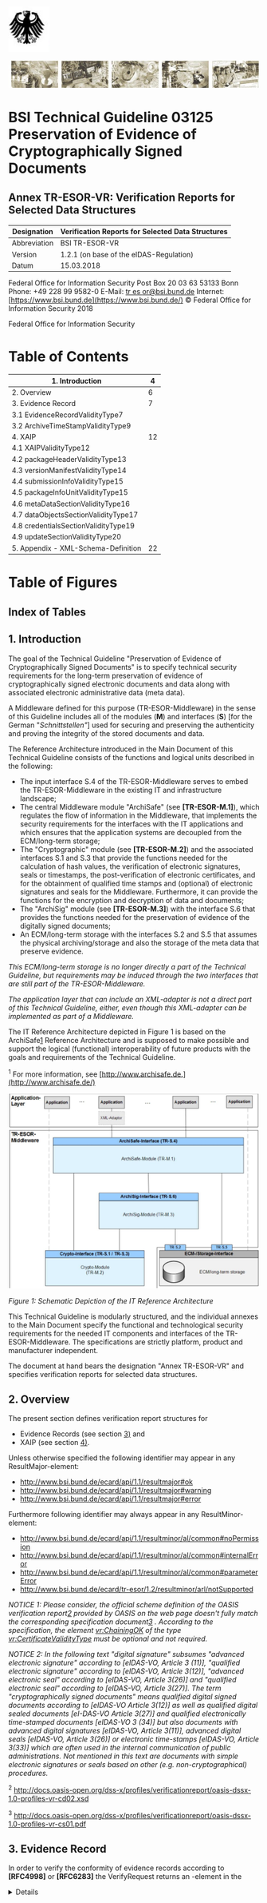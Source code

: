 ![](_page_0_Picture_0.jpeg)

![](_page_0_Picture_2.jpeg)

# BSI Technical Guideline 03125 Preservation of Evidence of Cryptographically Signed Documents

## **Annex TR-ESOR-VR: Verification Reports for Selected Data Structures**

| Designation  | Verification Reports for Selected Data Structures |
|--------------|---------------------------------------------------|
| Abbreviation | BSI TR-ESOR-VR                                    |
| Version      | 1.2.1 (on base of the eIDAS-Regulation)           |
| Datum        | 15.03.2018                                        |

Federal Office for Information Security Post Box 20 03 63 53133 Bonn Phone: +49 228 99 9582-0 E-Mail: [tr es or@bsi.bund.de](mailto:digsig@bsi.bund.de) Internet: [https://www.bsi.bund.de](https://www.bsi.bund.de/) © Federal Office for Information Security 2018

Federal Office for Information Security

# **Table of Contents**

| 1. Introduction                      | 4  |
|--------------------------------------|----|
| 2. Overview                          | 6  |
| 3. Evidence Record                   | 7  |
| 3.1 EvidenceRecordValidityType7      |    |
| 3.2 ArchiveTimeStampValidityType9    |    |
| 4. XAIP                              | 12 |
| 4.1 XAIPValidityType12               |    |
| 4.2 packageHeaderValidityType13      |    |
| 4.3 versionManifestValidityType14    |    |
| 4.4 submissionInfoValidityType15     |    |
| 4.5 packageInfoUnitValidityType15    |    |
| 4.6 metaDataSectionValidityType16    |    |
| 4.7 dataObjectsSectionValidityType17 |    |
| 4.8 credentialsSectionValidityType19 |    |
| 4.9 updateSectionValidityType20      |    |
| 5. Appendix - XML-Schema-Definition  | 22 |

# **Table of Figures**

## **Index of Tables**

## <span id="page-3-0"></span>**1. Introduction**

The goal of the Technical Guideline "Preservation of Evidence of Cryptographically Signed Documents" is to specify technical security requirements for the long-term preservation of evidence of cryptographically signed electronic documents and data along with associated electronic administrative data (meta data).

A Middleware defined for this purpose (TR-ESOR-Middleware) in the sense of this Guideline includes all of the modules (**M**) and interfaces (**S**) [for the German "*Schnittstellen"*] used for securing and preserving the authenticity and proving the integrity of the stored documents and data.

The Reference Architecture introduced in the Main Document of this Technical Guideline consists of the functions and logical units described in the following:

- The input interface S.4 of the TR-ESOR-Middleware serves to embed the TR-ESOR-Middleware in the existing IT and infrastructure landscape;
- The central Middleware module "ArchiSafe" (see **[TR-ESOR-M.1]**), which regulates the flow of information in the Middleware, that implements the security requirements for the interfaces with the IT applications and which ensures that the application systems are decoupled from the ECM/long-term storage;
- The "Cryptographic" module (see **[TR-ESOR-M.2]**) and the associated interfaces S.1 and S.3 that provide the functions needed for the calculation of hash values, the verification of electronic signatures, seals or timestamps, the post-verification of electronic certificates, and for the obtainment of qualified time stamps and (optional) of electronic signatures and seals for the Middleware. Furthermore, it can provide the functions for the encryption and decryption of data and documents;
- The "ArchiSig" module (see **[TR-ESOR-M.3]**) with the interface S.6 that provides the functions needed for the preservation of evidence of the digitally signed documents;
- An ECM/long-term storage with the interfaces S.2 and S.5 that assumes the physical archiving/storage and also the storage of the meta data that preserve evidence.

*This ECM/long-term storage is no longer directly a part of the Technical Guideline, but requirements may be induced through the two interfaces that are still part of the TR-ESOR-Middleware.*

*The application layer that can include an XML-adapter is not a direct part of this Technical Guideline, either, even though this XML-adapter can be implemented as part of a Middleware.*

The IT Reference Architecture depicted in Figure 1 is based on the ArchiSafe[1](#page-3-1) Reference Architecture and is supposed to make possible and support the logical (functional) interoperability of future products with the goals and requirements of the Technical Guideline.

<span id="page-3-1"></span><sup>1</sup> For more information, see [http://www.archisafe.de.](http://www.archisafe.de/)

![](_page_4_Figure_1.jpeg)

*Figure 1: Schematic Depiction of the IT Reference Architecture*

This Technical Guideline is modularly structured, and the individual annexes to the Main Document specify the functional and technological security requirements for the needed IT components and interfaces of the TR-ESOR-Middleware. The specifications are strictly platform, product and manufacturer independent.

The document at hand bears the designation "Annex TR-ESOR-VR" and specifies verification reports for selected data structures.

## <span id="page-5-0"></span>**2. Overview**

The present section defines verification report structures for

- Evidence Records (see section [3\)](#page-6-1) and
- XAIP (see section [4\)](#page-11-1).

Unless otherwise specified the following identifier may appear in any ResultMajor-element:

- http://www.bsi.bund.de/ecard/api/1.1/resultmajor#ok
- http://www.bsi.bund.de/ecard/api/1.1/resultmajor#warning
- http://www.bsi.bund.de/ecard/api/1.1/resultmajor#error

Furthermore following identifier may always appear in any ResultMinor-element:

- http://www.bsi.bund.de/ecard/api/1.1/resultminor/al/common#noPermission
- http://www.bsi.bund.de/ecard/api/1.1/resultminor/al/common#internalError
- http://www.bsi.bund.de/ecard/api/1.1/resultminor/al/common#parameterError
- http://www.bsi.bund.de/ecard/tr-esor/1.2/resultminor/arl/notSupported

*NOTICE 1: Please consider, the official scheme definition of the OASIS verification report[2](#page-5-1) provided by OASIS on the web page doesn't fully match the corresponding specification document[3](#page-5-2) . According to the specification, the element <vr:ChainingOK> of the type <vr:CertificateValidityType> must be optional and not required.*

*NOTICE 2: In the following text "digital signature" subsumes "advanced electronic signature" according to [eIDAS-VO, Article 3 (11)], "qualified electronic signature" according to [eIDAS-VO, Article 3(12)], "advanced electronic seal" according to [eIDAS-VO, Article 3(26)] and "qualified electronic seal" according to [eIDAS-VO, Article 3(27)]. The term "cryptographically signed documents" means qualified digital signed documents according to [eIDAS-VO Article 3(12)] as well as qualified digital sealed documents [eI-DAS-VO Article 3(27)] and qualified electronically time-stamped documents [eIDAS-VO 3 (34)] but also documents with advanced digital signatures [eIDAS-VO, Article 3(11)], advanced digital seals [eIDAS-VO, Article 3(26)] or electronic time-stamps [eIDAS-VO, Article 3(33)] which are often used in the internal communication of public administrations. Not mentioned in this text are documents with simple electronic signatures or seals based on other (e.g. non-cryptographical) procedures.*

<span id="page-5-1"></span><sup>2</sup> <http://docs.oasis-open.org/dss-x/profiles/verificationreport/oasis-dssx-1.0-profiles-vr-cd02.xsd>

<span id="page-5-2"></span><sup>3</sup> <http://docs.oasis-open.org/dss-x/profiles/verificationreport/oasis-dssx-1.0-profiles-vr-cs01.pdf>

## <span id="page-6-1"></span>**3. Evidence Record**

In order to verify the conformity of evidence records according to **[RFC4998]** or **[RFC6283]** the VerifyRequest returns an <EvidenceRecordReport>-element in the <Details>-element within the <IndividualReport>-element defined in section 3.3 of **[OASIS VR]**.

This element is defined as follows, where changes to **[OASIS VR]** are marked yellow:

```
<element name="EvidenceRecordReport" type="tr:EvidenceRecordValidityType" />
```
### <span id="page-6-0"></span>**3.1 EvidenceRecordValidityType**

The **tr:EvidenceRecordValidityType** is based on the definition of the EvidenceRecordelement in **[RFC4998]** defined as follows:

```
<complexType name="EvidenceRecordValidityType">
      <sequence>
             <element name="FormatOK" type="vr:VerificationResultType" />
             <element name="Version" type="anyURI" maxOccurs="1"
                    minOccurs="0" />
             <element name="DigestAlgorithm"
                    type="vr:AlgorithmValidityType" maxOccurs="unbounded"
                    minOccurs="0" />
             <element name="CryptoInfos" maxOccurs="1" minOccurs="0">
                    <complexType>
                           <sequence>
                                  <element name="Attribute"
                                         type="vr:AttributeType"
                                          maxOccurs="unbounded" minOccurs="1" />
                           </sequence>
                    </complexType>
             </element>
             <element name="EncryptionInfo" maxOccurs="1"
                    minOccurs="0">
                    <complexType>
                           <sequence>
                                  <element name="EncryptionInfoType"
                                         type="vr:AlgorithmValidityType" />
                                  <element name="EncryptionInfoValue"
                                         type="dss:AnyType" />
                           </sequence>
                    </complexType>
             </element>
             <element name="ArchiveTimeStampSequence" maxOccurs="1"
                    minOccurs="1">
                    <complexType>
                           <sequence maxOccurs="unbounded" minOccurs="0">
                                  <element name="ArchiveTimeStampChain">
                                         <complexType>
                                                <sequence maxOccurs="unbounded"
                                                       minOccurs="0">
                                                       <element
                                                        name="ArchiveTimeStamp"
                                         type="vr:ArchiveTimeStampValidityType" />
                                                </sequence>
                                         </complexType>
                                  </element>
                           </sequence>
                    </complexType>
             </element>
      </sequence>
```
<attribute name="Id" type="ID" use="optional" /> </complexType>

It contains the following elements and attributes:

@Id [optional]

This attribute contains an optional identifier for the element.

<FormatOK> [required]

This element indicates, whether the format of the evidence record according to **[RFC4998]** or **[RFC6283]** is ok or not. More information on the use of the **vr:VerificationResultType** may be found in section 3.4 of **[OASIS VR]**.The following identifier for ResultMinor may occur in case of an error:

- http://www.bsi.bund.de/ecard/api/1.1/resultminor/al/common#parameterError
- http://www.bsi.bund.de/tr-esor/api/1.2/resultminor/arl/notSupported
- http://www.bsi.bund.de/tr-esor/api/1.2/resultminor/invalidFormat

<Version> [optional]

This element contains, if present, the format and version of the Evidence Record Syntax, where the following values are supported:

urn:ietf:rfc:4998 for Evidence Records according to **[RFC4998]**

urn:ietf:rfc:6283 for Evidence Records according to **[RFC6283]**

A missing <Version> element indicates that an ASN.1-based Evidence Record according to **[RFC4998]** is used.

<DigestAlgorithm> [optional[4](#page-7-0) , unbounded]

This element appears for each hash algorithm used to produce the evidence record and contains information about the hash algorithm and possibly its suitability. The **vr:AlgorithmValidityType** is defined in section 3.5.2 of **[OASIS VR]**.

The currently supported digest algorithms are listed in **[TR-ESOR-ERS]**.

For DigestAlgorithm/Suitability/ResultMinor the following URI may appear in case of an error:

- http://www.bsi.bund.de/ecard/api/1.1/resultminor/il/algorithm#hashAlgorithmNotSuita ble
- http://www.bsi.bund.de/ecard/api/1.1/resultminor/il/algorithm#hashAlgorithmNotSupp orted

<CryptoInfos> [optional]

In general this element MAY contain further data useful in the validation of the <ArchiveTimeStampSequence>-element. As explained in **[RFC4998]** and **[RFC6283]** (cf. <SupportingInformationList>-element) this MAY include possible Trust Anchors, certificates, revocation information, or the information concerning the suitability of

<span id="page-7-0"></span><sup>4</sup> Note! In case an evidence record according to [RFC4998] is about to be verified, than is this element required and has to be contained in the verification report. In case an evidence record according to [RFC6283] is verified, the element remains optional and can be omitted in the verification report.

cryptographic algorithms. In the present profile of the EvidenceRecordReport-structure[5](#page-8-1) this element MUST be omitted.

```
<EncryptionInfo> [optional]
```
In general this element MAY contain the necessary information to support encrypted content (cf. **[RFC4998]**, section 6.1 and **[RFC6283]**, sections 2.1 and 6, <EncryptionInformation>-element). In the present profile of the EvidenceRecordReportstructure[6](#page-8-2) this element MUST be omitted.

```
<ArchiveTimeStampSequence> [required]
```
This element is required and MAY contain a sequence of <ArchiveTimeStampChain> elements (cf. **[RFC4998]**, section 5 and **[RFC6283]**, section 4), which in turn MAY contain a sequence of <ArchiveTimeStamp>-elements, which are of type **vr:ArchiveTimeStampValidityType** defined below.

### <span id="page-8-0"></span>**3.2 ArchiveTimeStampValidityType**

The **vr:ArchiveTimeStampValidityType** is based on the definition of the ArchiveTimeStampelement in **[RFC4998]** defined as follows:

```
<complexType name="ArchiveTimeStampValidityType">
      <sequence>
             <element name="FormatOK" type="vr:VerificationResultType" />
             <element name="DigestAlgorithm"
                    type="vr:AlgorithmValidityType" maxOccurs="1" minOccurs="0" />
             <element name="Attributes" maxOccurs="1" minOccurs="0">
                    <complexType>
                           <sequence>
                                  <element name="Attribute"
                                         type="vr:AttributeType"
                                          maxOccurs="unbounded" minOccurs="1" />
                           </sequence>
                    </complexType>
             </element>
             <element name="ReducedHashTree" maxOccurs="1"
                    minOccurs="0">
                    <complexType>
                           <sequence maxOccurs="unbounded" minOccurs="1">
                                  <element name="PartialHashTree">
                                         <complexType>
                                                <sequence maxOccurs="unbounded"
                                                      minOccurs="1">
                                                      <element name="HashValue"
                                                       type="vr:HashValueType" />
                                                </sequence>
                                         </complexType>
                                  </element>
                           </sequence>
                    </complexType>
             </element>
             <element name="TimeStamp" type="vr:TimeStampValidityType" />
      </sequence>
      <attribute name="Id" type="ID" use="optional" />
</complexType>
```
It contains the following elements and attributes:

<span id="page-8-1"></span><sup>5</sup> See BSI, [TR-ESOR-ERS]

<span id="page-8-2"></span><sup>6</sup> See BSI, [TR-ESOR-ERS]

@Id [optional]

This attribute contains an optional identifier for the element.

<FormatOK> [required]

This element indicates, whether the format of the evidence record according to **[RFC4998]** or **[RFC6283]** is ok or not. More information on the use of the **vr:VerificationResultType** MAY be found in section 3.4 of **[OASIS VR]**.

The following identifier may appear in ResultMinor in case of an error:

- http://www.bsi.bund.de/tr-esor/api/1.2/resultminor/invalidFormat
- http://www.bsi.bund.de/tr-esor/api/1.2/resultminor/hashValueMismatch

This error code indicates that the hash value in the time stamp (MessageImprint) under consideration is not equal to the hash value of the data (user provided content data or previous time stamps in a time stamp chain / sequence), which is meant to be protected by the given time stamp.

- http://www.bsi.bund.de/ecard/api/1.1/resultminor/il/signature#signatureFormatNot Supported
- http://www.bsi.bund.de/ecard/api/1.1/resultminor//il/algorithm#signatureAlgorithm NotSupported
- http://www.bsi.bund.de/ecard/api/1.1/resultminor//il/algorithm#signatureAlgorithm NotSuitable
- http://www.bsi.bund.de/tr-esor/api/1.1/resultminor/unknownAttribute
- http://www.bsi.bund.de/ecard/api/1.1/resultminor/al/common#parameterError
- http://www.bsi.bund.de/tr-esor/api/1.2/resultminor/arl/notSupported

<DigestAlgorithm> [optional]

This element contains, if present, information about the hash algorithm and possibly its suitability. The **vr:AlgorithmValidityType** is defined in section 3.5.2 of **[OASIS VR]**.

For DigestAlgorithm/Suitability/ResultMinor the following URI may appear in case of an error:

- http://www.bsi.bund.de/ecard/api/1.1/resultminor/il/algorithm#hashAlgorithmNotS uitable
- http://www.bsi.bund.de/ecard/api/1.1/resultminor/il/algorithm#hashAlgorithmNotS upported

<Attributes> [optional]

This element contains, if present, information about further attributes related to the archive time stamp. In the present profile of the EvidenceRecordReport-structure[7](#page-9-0) this element MUST be omitted.

<ReducedHashTree> [optional]

<span id="page-9-0"></span><sup>7</sup> See BSI TR-ESOR-ERS

This element MAY contain a sequence of <PartialHashTree>-elements, which in turn contain a list of <HashValue>-elements of type **vr:HashValueType** defined below.

<TimeStamp> [required]

This element is of type **vr:TimeStampValidityType** (cf. section 3.5.4.4 of **[OASIS VR]**) and contains information about the validity of the conventional time stamp, which is included in the present archive time stamp.

## <span id="page-11-1"></span>**4. XAIP**

To verify the conformity of an XAIP according to **[TR-ESOR-F]** one may use the VerifyRequest function, which returns an <XAIPReport>-element in the <Details>-element within the <IndividualReport>-element defined in section 3.3 of **[OASIS VR]**. This element is defined as follows:

<element name="XAIPReport" type="tr:XAIPValidityType" />

## <span id="page-11-0"></span>**4.1 XAIPValidityType**

```
The tr:XAIPValidityType is defined as follows:
```

```
<complexType name="XAIPValidityType">
      <sequence>
             <element name="FormatOK" type="vr:VerificationResultType" />
             <element name="packageHeader"
                    type="tr:packageHeaderValidityType" >
             </element>
             <element name="metaDataSection"
                    type="tr:metaDataSectionValidityType" maxOccurs="1"
                    minOccurs="0">
             </element>
             <element name="dataObjectsSection"
                    type="tr:dataObjectsSectionValidityType" maxOccurs="1"
                    minOccurs="0">
             </element>
             <element name="credentialsSection"
                    type="tr:credentialsSectionValidityType" maxOccurs="1" 
                    minOccurs="0">
             </element>
             <element name="updateSection"
                    type="tr:updateSectionValidityType" maxOccurs="1" 
minOccurs="0">
             </element>
      </sequence>
</complexType>
```
<FormatOK> [required]

This element indicates, whether the format of the XAIP according to **[TR-ESOR-F]** is syntactically correct or not. More information on the use of the **vr:VerificationResultType** may be found in section 3.4 of **[OASIS VR]**.

The following identifier MAY appear in ResultMinor in case of an error:

http://www.bsi.bund.de/tr-esor/api/1.2/resultminor/invalidFormat

<packageHeader> [optional]

This element provides information about the result of the verification of the packageHeader-element of the XAIP as specified in **[TR-ESOR-F]**. More details about the **tr:packageHeaderValidityType** are provided below (see section [4.2,](#page-12-0) page [13\)](#page-12-0).

<metaDataSection> [optional]

This element provides information about the result of the verification of the metaDataSection-element of the XAIP as specified in **[TR-ESOR-F]**. More details about the **tr:metaDataSectionValidityType** are provided below (see section [4.6,](#page-15-0) page [16\)](#page-15-0).

```
<dataObjectSection> [optional]
```
This element provides information about the result of the verification of the dataObjectSection-element of the XAIP as specified in **[TR-ESOR-F]**. More details about the **tr:dataObjectSectionValidityType** are provided below (see section [4.7,](#page-16-0) page [17\)](#page-16-0).

```
<credentialSection> [optional]
```
This element provides information about the result of the verification of the credentialSection-element of the XAIP as specified in **[TR-ESOR-F]**. More details about the **tr:redentialSectionValidityType** are provided below (see section [4.8,](#page-18-0) page [19\)](#page-18-0).

#### <span id="page-12-0"></span>**4.2 packageHeaderValidityType**

The **tr:packageHeaderValidityType** is based on the definition of the packageHeader-element in **[TR-ESOR-F]** defined as follows:

```
<complexType name="packageHeaderValidityType">
      <sequence>
             <element name="AOID" type="string" maxOccurs="1" minOccurs="0"/>
             <element name="versionManifest"
                    type="tr:versionManifestValidityType"
                    maxOccurs="unbounded" minOccurs="0" />
             <element name="canonicalizationMethod"
                    type="vr:VerificationResultType" maxOccurs="1"
                    minOccurs="0" />
             <element name="extension" type="vr:VerificationResultType"
                    maxOccurs="1" minOccurs="0" />
      </sequence>
      <attribute name="packageID" type="string" use="required"/>
</complexType>
```
It contains the following elements and attributes:

#### @packageID [required]

Contains the packageID-attribute of the XAIP for informational purposes.

#### <AOID> [optional]

Contains the AOID-element of the XAIP for informational purposes, if it is present.

```
<versionManifest> [optional, unbounded]
```
This element is present for each version of the XAIP and provides information about the result of the verification step. The **tr:versionManifestValidityType** is described below (see section [4.3,](#page-13-0) page [14\)](#page-13-0).

<canonicalizationMethod> [optional]

This element indicates, whether the provided canonicalizationMethod-URI is among the admissible values, which are currently specified as follows (see **[XML-SACR]**):

- <http://www.w3.org/TR/2001/REC-xml-c14n-20010315>
- [http://www.w3.org/2001/10/xml-exc-c14n#](http://www.w3.org/2001/10/xml-exc-c14n)

More information on the use of the **vr:VerificationResultType** may be found in section 3.4 of **[OASIS VR]**. If the provided URI is not among the admissible values the following error code is provided in ResultMinor:

 http://www.bsi.bund.de/tresor/api/1.2/resultminor/unknownCanonicalizationMethod <extension> [optional]

This element indicates, whether the content of the extension-element is correct or not. More information on the use of the **vr:VerificationResultType** may be found in section 3.4 of **[OASIS VR]**. In the present profile of the XAIP-structure the extension element MUST be omitted.

### <span id="page-13-0"></span>**4.3 versionManifestValidityType**

The **tr:versionManifestValidityType** is based on the definition of the versionManifestelement in **[TR-ESOR-F]** defined as follows:

```
<complexType name="versionManifestValidityType">
      <sequence>
             <element name="preservationInfo" type="vr:VerificationResultType"/>
             <element name="submissionInfo" type="tr:submissionInfoValidityType"
                    maxOccurs="1" minOccurs="0" />
             <element name="packageInfoUnit" type="tr:packageInfoUnitValidityType"
                    maxOccurs="unbounded" minOccurs="0" />
             <element name="extension" type="vr:VerificationResultType"
                    maxOccurs="1" minOccurs="0"/>
      </sequence>
      <attribute name="VersionID" type="string" use="required"/>
</complexType>
```
It contains the following elements and attributes:

@VersionID [required]

Contains the VersionID-attribute of the archive data object for informational purposes.

<preservationInfo> [required]

Contains the result of the verification process for the preservationInfo-element. Within this check, which is applied within the execution of ArchiveSubmissionRequest for example, it is verified that the preservation period of the XAIP is not yet expired. The result is structured as **vr:VerificationResultType** according to section 3.4 of **[OASIS VR]** where the following identifier may appear in ResultMinor in case of an error:

http://www.bsi.bund.de/tr-esor/api/1.2/resultminor/preservationPeriodExpired

<submissionInfo> [optional]

This element provides information about the result of the verification of the submissionInfo-element of the XAIP as specified in **[TR-ESOR-F]**. More details about the **tr:submissionInfoValidityType** are provided below (see section [4.4,](#page-14-1) page [15\)](#page-14-1).

```
<packageInfoUnit> [optional, unbounded]
```
This element provides information about the result of the verification of the packageInfoUnit-element of the XAIP as specified in **[TR-ESOR-F]**. More details about the **tr:packageInfoUnitValidityType** are provided below (see section [4.5,](#page-14-0) page [15\)](#page-14-0).

<extension> [optional]

This element indicates, whether the content of the extension-element is correct or not. More information on the use of the **vr:VerificationResultType** may be found in section 3.4 of **[OASIS VR]**. In the present profile of the XAIP-structure the extension element MUST be omitted.

#### <span id="page-14-1"></span>**4.4 submissionInfoValidityType**

The **tr:SubmissionInfoValidityType** is based on the definition of the submissionInfoelement in **[TR-ESOR-F]** defined as follows:

```
<complexType name="submissionInfoValidityType">
      <sequence>
             <element name="submissionTime" type="vr:VerificationResultType"
                    maxOccurs="1" minOccurs="0" />
             <element name="extension" type="vr:VerificationResultType"
                    maxOccurs="1" minOccurs="0"/>
      </sequence>
</complexType>
```
It contains the following elements and attributes:

<submissionTime> [optional]

Contains the result of the verification process for the submissionTime/generalTimeelement. Within this check, which is applied within the execution of ArchiveSubmissionRequest for example, it is verified that the submission time is equal to the system time of the TR-ESOR-middleware modulo a specified tolerance range. The result is structured as **vr:VerificationResultType** according to section 3.4 of **[OASIS VR]** where the following identifier may appear in ResultMinor in case of an error:

 http://www.bsi.bund.de/tresor/api/1.2/resultminor/submissionTimeDeviationBeyondLimit

<extension> [optional]

This element indicates, whether the content of the extension-element is correct or not. More information on the use of the **vr:VerificationResultType** may be found in section 3.4 of **[OASIS VR]**. In the present profile of the XAIP-structure the extension element MUST be omitted.

#### <span id="page-14-0"></span>**4.5 packageInfoUnitValidityType**

The **tr:packageInfoUnitValidityType** is based on the definition of the packageInfoUnitelement in **[TR-ESOR-F]** defined as follows:

```
<complexType name="packageInfoUnitValidityType">
      <sequence>
             <element name="objectPointer" type="vr:VerificationResultType"/>
             <element name="extension" type="vr:VerificationResultType"
                    maxOccurs="1" minOccurs="0"/>
      </sequence>
      <attribute name="packageUnitID" type="string" use="required"/>
</complexType>
```
It contains the following elements and attributes:

@packageUnitID [required]

Contains the packageUnitID-attribute of this content data unit for informational purposes.

<objectPointer> [required]

Contains the result of the verification process for the protectedObjectPointer and unprotectedObjectPointer elements. Within this check it is verified that there is no object, which is protected and unprotected. The result is structured as **vr:VerificationResultType** according to section 3.4 of **[OASIS VR]** where the following identifier may appear in ResultMinor in case of an error:

http://www.bsi.bund.de/tr-esor/api/1.2/resultminor/ambiguousObjectPointerStatus

<extension> [optional]

This element indicates, whether the content of the extension-element is correct or not. More information on the use of the **vr:VerificationResultType** may be found in section 3.4 of **[OASIS VR]**. In the present profile of the XAIP-structure the extension-element MUST be omitted.

#### <span id="page-15-0"></span>**4.6 metaDataSectionValidityType**

The **tr:metaDataSectionValidityType** is based on the definition of the metadataSectionelement in **[TR-ESOR-F]** defined as follows:

```
<complexType name="metaDataSectionValidityType">
      <sequence>
             <element name="metaDataObject"
                    type="tr:metaDataObjectValidityType" maxOccurs="unbounded">
             </element>
      </sequence>
</complexType>
```
It contains the following sequence of elements:

<metaDataObject> [required, unbounded]

Contains the result of the verification procedure for a metaDataObject-element, which is of type **tr:metaDataObjectValidityType**.

The **tr:metaDataObjectValidityType** is defined as follows:

```
<complexType name="metaDataObjectValidityType">
      <sequence>
             <element name="dataObjectCheckSum" type="vr:VerificationResultType"
                    maxOccurs="1" minOccurs="0"/>
             <element name="category" type="vr:VerificationResultType"
                    maxOccurs="1" minOccurs="0"/>
             <element name="classification" type="vr:VerificationResultType"
                    maxOccurs="1" minOccurs="0"/>
             <element name="content" type="vr:VerificationResultType" maxOccurs="1"
                    minOccurs="0"/>
      </sequence>
      <attribute name="metaDataID" type="string" use="required"/>
      <attribute name="dataObjectID" type="string" use="required"/>
</complexType>
```
@metaDataID [required]

This attribute contains a unique identifier of current meta data object.

@dataObjectID [required]

```
The value of this attribute describes the element, which the 
meta data is pointing to.
```
<dataObjectCheckSum> [optional]

If the metaDataObject-element contains a dataObjectCheckSum-element there will be a

corresponding element within the verification report, which contains the result of the corresponding verification procedure. More information on the use of the **vr:VerificationResultType** may be found in section 3.4 of **[OASIS VR]**.

The following identifier may appear in the dataObjectCheckSum/ResultMinor-element:

- http://www.bsi.bund.de/tresor/api/1.2/resultminor/checkSumAlgorithmNotSupportedWarning
- http://www.bsi.bund.de/tr-esor/api/1.2/resultminor/checkSumInvalid

<category> [optional]

This element indicates, whether the specified category-attribute is among the admissible or recommended values as specified in **[TR-ESOR-F]** or not. More information on the use of the **vr:VerificationResultType** may be found in section 3.4 of **[OASIS VR]**.

<classification> [optional]

This element indicates, whether the specified classification-attribute is among the admissible or recommended values as specified in **[TR-ESOR-F]** or not. More information on the use of the **vr:VerificationResultType** may be found in section 3.4 of **[OASIS VR]**.

<content> [optional]

This element indicates, whether the content of the provided metaDataObject-element is as specified by a certain profile. Unless the verification of the XAIP is performed with respect to a specific profile, this element is omitted. More information on the use of the **vr:VerificationResultType** may be found in section 3.4 of **[OASIS VR]**.

#### <span id="page-16-0"></span>**4.7 dataObjectsSectionValidityType**

The **tr:dataObjectsSectionValidityType** is based on the definition of the dataObjectSectionelement in **[TR-ESOR-F]** defined as follows:

```
<complexType name="dataObjectsSectionValidityType">
      <sequence>
             <element name="dataObject" type="tr:dataObjectValidityType"
                    maxOccurs="unbounded" />
      </sequence>
</complexType>
```
It contains the following sequence of elements:

<dataObject> [required, unbounded]

Contains the result of the verification procedure for a dataObject-element, which is of type **tr:dataObjectValidityType**.

The **tr:dataObjectValidityType** is defined as follows:

```
<complexType name="dataObjectValidityType">
      <sequence>
             <element name="FormatOK" type="vr:VerificationResultType"
                    maxOccurs="1" minOccurs="0"/>
             <element name="checkSum" type="vr:VerificationResultType"
                    maxOccurs="1" minOccurs="0"/>
             <element name="transformInfo" type="tr:transformInfoValidityType"
                    maxOccurs="1" minOccurs="0"/>
```

```
</sequence>
      <attribute name="dataObjectID" type="string" use="required"/>
</complexType>
```
@dataObjectID [required]

The value of this attribute describes the unique id of this data object.

<FormatOK> [optional]

If present, this element indicates, whether the format of the dataObject-element is syntactically correct or not. For data provided in the binaryData alternative this check SHOULD include a validation according to the document format specified by the MimeType-attribute within the binaryData-element. For XML-based data within xmlDataelement this check MUST ensure that the contained data is well formed XML. Furthermore an implementation MAY support additional XML-schema validation steps. More information on the use of the **vr:VerificationResultType** may be found in section 3.4 of **[OASIS VR]**.

The following identifier may appear in the FormatOK/ResultMinor-element:

- http://www.bsi.bund.de/tr-esor/api/1.2/resultminor/invalidFormat
- http://www.bsi.bund.de/tr-esor/api/1.2/resultminor/uncheckedFormatWarning

<checkSum> [optional]

If the dataObject-element contains a checkSum-element there will be a checkSum-element within the verification report, which contains the result of the corresponding verification procedure. More information on the use of the **vr:VerificationResultType** may be found in section 3.4 of **[OASIS VR]**.

The following identifier may appear in the checkSum/ResultMinor-element:

- http://www.bsi.bund.de/tresor/api/1.2/resultminor/checksumAlgorithmNotSupportedWarning
- http://www.bsi.bund.de/tr-esor/api/1.2/resultminor/checksumInvalid

<transformInfo> [optional]

If present contains this element the verification for the transformation objects. The element is of type **tr:transformInfoValidityType**.

The **tr:transformInfoValidityType** is defined as follows:

```
<complexType name="TransformInfoValidityType">
      <sequence>
             <element name="transformObject" type="vr:VerificationResultType"
                    maxOccurs="unbounded" />
      </sequence>
      <attribute name="transformObjectID" type="string" use="required"/>
</complexType>
```

```
@transformObjectID [required]
```
This attribute allows to unique reference given transformation object.

<transformObject> [required]

For each transformObject-element contained in the XAIP there will be transformObject within the verification report, which contains the result of the corresponding verification

procedure. More information on the use of the **vr:VerificationResultType** may be found in section 3.4 of **[OASIS VR]**. In the present profile of the XAIP-structure the transformInfo-element MUST be omitted.

#### <span id="page-18-0"></span>**4.8 credentialsSectionValidityType**

The **tr:credentialsSectionValidityType** is based on the definition of the credentialsSectionelement in **[TR-ESOR-F]** defined as follows:

```
<complexType name="credentialsSectionValidityType">
      <sequence>
             <element name="credential" type="tr:credentialValidityType"
                    maxOccurs="unbounded" minOccurs="1">
             </element>
      </sequence>
</complexType>
```
It contains the following sequence of elements:

<credential> [required, unbounded]

Contains the result of the verification procedure for a credential-element, which is of type **tr:credentialValidityType**.

The **tr:credentialValidityType** is defined as follows:

```
<complexType name="credentialValidityType">
      <sequence>
             <element name="relatedObjects" maxOccurs="1" minOccurs="0">
              <complexType>
                    <sequence>
                           <element name="XPath" type="string"
                            maxOccurs="unbounded" minOccurs="1" />
                    </sequence>
              </complexType>
             </element>
             <choice>
                    <element ref="vr:DetailedSignatureReport" />
                    <element ref="vr:IndividualCertificateReport" />
                    <element ref="vr:IndividualAttributeCertificateReport" />
                    <element ref="vr:IndividualCRLReport" />
                    <element ref="vr:IndividualOCSPReport" />
                    <element ref="vr:IndividualTimeStampReport" />
                    <element ref="tr:EvidenceRecordReport" />
                    <element name="other" type="vr:VerificationResultType" />
             </choice>
      </sequence>
      <attribute name="credentialID" type="string" use="required"/>
</complexType>
```
@credentialID [required]

Contains the credentialID-attribute of the current credential object for informational purposes.

<relatedObjects> [optional]

If the credential-element in the XAIP contains a relatedObjects-attribute there will be a relatedObjects-element in the verification report, which point to the elements in the XAIP using corresponding XPath-expressions.

```
<DetailedSignatureReport> [choice]
```
If the credential-element in the XAIP contains a dss:SignatureObject-element with an included ds:Signature, dss:Base64Signature or dss:SignaturePtr there will be a vr:DetailedSignatureReport-element according to **[OASIS VR]** (section 3.5) in the verification report.

<IndividualCertificateReport> [choice]

If the credential-element in the XAIP contains a certificateValues- or certificateRefs-element with an X.509-based public key certificate there will be a vr:IndividualCertificateReport-element according to **[OASIS VR]** (section 3.5.6) in the verification report.

<IndividualAttributeCertificateReport> [choice]

If the credential-element in the XAIP contains a certificateValues- or certificateRefs-element with an X.509-based attribute certificate there will be a vr:IndividualAttributeCertificateReport-element according to **[OASIS VR]** (section 3.5.7) in the verification report.

<IndividualCRLReport> [choice]

If the credential-element in the XAIP contains a revocationValues- or revocationsRefs-element with an X.509-based certificate revocation list there will be a vr:IndividualCRLReport-element according to **[OASIS VR]** (section 3.5.8) in the verification report.

<IndividualOCSPReport> [choice]

If the credential-element in the XAIP contains a revocationValues- or revocationsRefs-element with an OCSP response according to **[RFC2560]** there will be a vr:IndividualOCSPReport-element according to **[OASIS VR]** (section 3.5.8) in the verification report.

<IndividualTimeStampReport> [choice]

If the credential-element in the XAIP contains a dss:SignatureObject-element with an included dss:Timestamp-element there will be a vr:IndividualTimeStampReport-element according to **[OASIS VR]** (section 3.5.5) in the verification report.

<EvidenceRecordReport> [choice]

If the credential-element in the XAIP contains an evidenceRecord-element there will be an tr:EvidenceRecordReport-element according to section [3.1](#page-6-0) in the verification report.

<other> [choice]

If the credential-element in the XAIP contains an other-element there will be other verification information. More information on the use of the **vr:VerificationResultType** may be found in section 3.4 of **[OASIS VR]**. In the present profile of the XAIP-structure the other-element MUST be omitted.

#### <span id="page-19-0"></span>**4.9 updateSectionValidityType**

The **tr:updateSectionValidityType** is based on the definition of the updateSection-element in **[TR-ESOR-F]** defined as follows:

```
<complexType name="updateSectionValidityType">
      <sequence>
             <element name="prevVersion" type="vr:VerificationResultType" />
             <element name="placeHolder" type="vr:VerificationResultType"
                    maxOccurs="unbounded" minOccurs="0" />
      </sequence>
</complexType>
```
It contains the following sequence of elements:

<prevVersion> [required]

Indicates whether the indicated previous version exists and is the most recent version within the existing XAIP. More information on the use of the **vr:VerificationResultType** may be found in section 3.4 of **[OASIS VR]**.

<placeHolder> [optional, unbounded]

Indicates whether the corresponding element, which is specified by the placeHolderelement exists within the existing XAIP. More information on the use of the **vr:VerificationResultType** may be found in section 3.4 of **[OASIS VR]**.

## <span id="page-21-0"></span>**5. Appendix - XML-Schema-Definition**

```
<?xml version="1.0" encoding="UTF-8"?>
<schema targetNamespace="http://www.bsi.bund.de/tr-esor/vr/1.2"
      xmlns="http://www.w3.org/2001/XMLSchema"
      xmlns:tr="http://www.bsi.bund.de/tr-esor/vr/1.2"
      xmlns:vr="urn:oasis:names:tc:dss-
x:1.0:profiles:verificationreport:schema#"
      xmlns:xaip="http://www.bsi.bund.de/tr-esor/xaip/1.2"
      xmlns:ec="http://www.bsi.bund.de/ecard/api/1.1"
      xmlns:dss="urn:oasis:names:tc:dss:1.0:core:schema"
      elementFormDefault="qualified" attributeFormDefault="unqualified">
      <!-- ======================================= -->
      <!-- Version 1.2 vom 08.07.2016 -->
      <!-- ======================================= -->
      <import namespace="http://www.bsi.bund.de/ecard/api/1.1" 
schemaLocation="./deps/eCard.xsd" /> 
      <import namespace="urn:oasis:names:tc:dss:1.0:core:schema" 
schemaLocation="./deps/oasis-dss-core-schema-v1.0-os.xsd" />
      <import namespace="urn:oasis:names:tc:dss-
x:1.0:profiles:verificationreport:schema#" schemaLocation="./deps/oasis-
dssx-1.0-profiles-verification-report-cs1.xsd" />
      <!-- ========================== -->
      <!-- EvidenceRecordValidityType -->
      <!-- ========================== -->
      <element name="EvidenceRecordReport" 
type="tr:EvidenceRecordValidityType" />
      <complexType name="EvidenceRecordValidityType">
            <sequence>
                  <element name="FormatOK" type="vr:VerificationResultType"
/>
                  <element name="Version" type="anyURI" maxOccurs="1"
                        minOccurs="0" />
                  <element name="DigestAlgorithm"
                        type="vr:AlgorithmValidityType" 
maxOccurs="unbounded"
                        minOccurs="0" />
                  <element name="CryptoInfos" maxOccurs="1" minOccurs="0">
                        <complexType>
                              <sequence>
                                    <element name="Attribute"
                                          type="vr:AttributeType" 
maxOccurs="unbounded" minOccurs="1" />
                              </sequence>
                        </complexType>
                  </element>
                  <element name="EncryptionInfo" maxOccurs="1"
                        minOccurs="0">
                        <complexType>
                              <sequence>
                                    <element name="EncryptionInfoType"
```
type="vr:AlgorithmValidityType" /> <element name="EncryptionInfoValue" type="dss:AnyType" /> </sequence> </complexType> </element> <element name="ArchiveTimeStampSequence" maxOccurs="1" minOccurs="1"> <complexType> <sequence maxOccurs="unbounded" minOccurs="0"> <element name="ArchiveTimeStampChain"> <complexType> <sequence maxOccurs="unbounded" minOccurs="0"> <element name="ArchiveTimeStamp" type="vr:ArchiveTimeStampValidityType" /> </sequence> </complexType> </element> </sequence> </complexType> </element> </sequence> <attribute name="Id" type="ID" use="optional" /> </complexType> <complexType name="ArchiveTimeStampValidityType"> <sequence> <element name="FormatOK" type="vr:VerificationResultType" /> <element name="DigestAlgorithm" type="vr:AlgorithmValidityType" maxOccurs="1" minOccurs="0" /> <element name="Attributes" maxOccurs="1" minOccurs="0"> <complexType> <sequence> <element name="Attribute" type="vr:AttributeType" maxOccurs="unbounded" minOccurs="1" /> </sequence> </complexType> </element> <element name="ReducedHashTree" maxOccurs="1" minOccurs="0"> <complexType> <sequence maxOccurs="unbounded" minOccurs="1"> <element name="PartialHashTree"> <complexType> <sequence maxOccurs="unbounded" minOccurs="1"> <element name="HashValue"

```
type="vr:HashValueType" />
                                                 </sequence>
                                           </complexType>
                                     </element>
                               </sequence>
                        </complexType>
                  </element>
                  <element name="TimeStamp" type="vr:TimeStampValidityType"
/>
            </sequence>
            <attribute name="Id" type="ID" use="optional" />
      </complexType>
      <complexType name="HashValueType">
            <sequence>
                  <element name="HashValue" type="hexBinary" />
            </sequence>
            <attribute name="HashedObject" type="IDREF" use="optional" />
      </complexType>
      <!-- ================ -->
      <!-- XAIPValidityType -->
      <!-- ================ -->
<element name="XAIPReport" type="tr:XAIPValidityType" />
<complexType name="XAIPValidityType">
      <sequence>
            <element name="FormatOK" type="vr:VerificationResultType" />
            <element name="packageHeader"
                  type="tr:packageHeaderValidityType">
            </element>
            <element name="metaDataSection"
                  type="tr:metaDataSectionValidityType" maxOccurs="1" 
minOccurs="0">
            </element>
            <element name="dataObjectsSection"
                  type="tr:dataObjectsSectionValidityType" maxOccurs="1" 
minOccurs="0">
            </element>
            <element name="credentialsSection"
                  type="tr:credentialsSectionValidityType" maxOccurs="1" 
minOccurs="0">
            </element>
            <element name="updateSection"
                  type="tr:updateSectionValidityType" maxOccurs="1" 
minOccurs="0">
            </element>
      </sequence>
</complexType>
<complexType name="packageHeaderValidityType">
      <sequence>
            <element name="AOID" type="string" maxOccurs="1" minOccurs="0"
/>
```

```
<element name="versionManifest"
                  type="tr:versionManifestValidityType" 
maxOccurs="unbounded"
                  minOccurs="0" />
            <element name="canonicalizationMethod" 
type="vr:VerificationResultType" maxOccurs="1" minOccurs="0" />
            <element name="extension" type="vr:VerificationResultType" 
maxOccurs="1" minOccurs="0" />
      </sequence>
      <attribute name="packageID" type="string" use="required"/>
</complexType>
<complexType name="versionManifestValidityType">
      <sequence>
            <element name="preservationInfo" 
type="vr:VerificationResultType" maxOccurs="1" minOccurs="0" />
            <element name="submissionInfo" 
type="tr:submissionInfoValidityType" maxOccurs="1" minOccurs="0" />
            <element name="packageInfoUnit" 
type="tr:packageInfoUnitValidityType" maxOccurs="unbounded" minOccurs="0"/>
            <element name="extension" type="vr:VerificationResultType" 
maxOccurs="1" minOccurs="0"/>
      </sequence>
      <attribute name="VersionID" type="string" use="required"/>
</complexType>
<complexType name="submissionInfoValidityType">
      <sequence>
            <element name="submissionTime" type="vr:VerificationResultType"
                  maxOccurs="1" minOccurs="0" />
            <element name="extension" type="vr:VerificationReportType"
                  maxOccurs="1" minOccurs="0">
            </element>
      </sequence>
</complexType>
<complexType name="packageInfoUnitValidityType">
      <sequence>
            <element name="objectPointer" 
type="vr:VerificationResultType"/>
            <element name="extension" type="vr:VerificationResultType" 
maxOccurs="1" minOccurs="0"/>
      </sequence>
      <attribute name="packageUnitID" type="string" use="required" />
</complexType>
<complexType name="metaDataSectionValidityType">
      <sequence>
            <element name="metaDataObject"
                  type="tr:metaDataObjectValidityType" 
maxOccurs="unbounded">
            </element>
      </sequence>
</complexType>
<complexType name="metaDataObjectValidityType">
      <sequence>
            <element name="dataObjectCheckSum" 
type="vr:VerificationResultType" maxOccurs="1" minOccurs="0"/>
```

```
<element name="category" type="vr:VerificationResultType" 
maxOccurs="1" minOccurs="0"/>
            <element name="classification" type="vr:VerificationResultType"
maxOccurs="1" minOccurs="0"/>
            <element name="content" type="vr:VerificationResultType" 
maxOccurs="1" minOccurs="0"/>
      </sequence>
 <attribute name="metaDataID" type="string" use="required" />
 <attribute name="dataObjectID" type="string" use="required" />
</complexType>
<complexType name="dataObjectsSectionValidityType">
      <sequence>
            <element name="dataObject" type="tr:dataObjectValidityType" 
maxOccurs="unbounded" />
      </sequence>
</complexType>
<complexType name="dataObjectValidityType">
      <sequence>
            <element name="FormatOK" type="vr:VerificationResultType" 
maxOccurs="1" minOccurs="0"/>
            <element name="checksum" type="vr:VerificationResultType" 
maxOccurs="1" minOccurs="0"/>
            <element name="transformInfo" 
type="tr:transformInfoValidityType" maxOccurs="1" minOccurs="0"/>
      </sequence>
 <attribute name="dataObjectID" type="string" use="required" />
</complexType>
<complexType name="transformInfoValidityType">
      <sequence>
            <element name="transformObject" 
type="vr:VerificationResultType" maxOccurs="unbounded" />
      </sequence>
      <attribute name="transformObjectID" type="string" use="required"/>
</complexType>
<complexType name="credentialsSectionValidityType">
      <sequence>
            <element name="credential" type="tr:credentialValidityType"
                  maxOccurs="unbounded" minOccurs="1">
            </element>
      </sequence>
</complexType>
<complexType name="credentialValidityType">
      <sequence>
            <element name="relatedObjects" maxOccurs="1" minOccurs="0">
                  <complexType>
                        <sequence>
                              <element name="XPath" type="string" 
maxOccurs="unbounded" minOccurs="1"></element>
                        </sequence>
                  </complexType>
            </element>
```

```
<choice>
                  <element ref="vr:DetailedSignatureReport" />
                  <element ref="vr:IndividualCertificateReport" />
                  <element ref="vr:IndividualAttributeCertificateReport" />
                  <element ref="vr:IndividualCRLReport" />
                  <element ref="vr:IndividualOCSPReport" />
                  <element ref="vr:IndividualTimeStampReport" />
                  <element ref="tr:EvidenceRecordReport" />
                  <element name="other" type="vr:VerificationResultType" />
            </choice>
      </sequence>
      <attribute name="credentialID" type="string" use="required" />
</complexType>
<complexType name="updateSectionValidityType">
      <sequence>
            <element name="prevVersion" type="vr:VerificationResultType" />
            <element name="placeHolder" type="vr:VerificationResultType" 
maxOccurs="unbounded" minOccurs="0" />
      </sequence>
</complexType>
</schema>
```